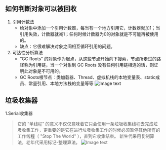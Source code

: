## 如何判断对象可以被回收
1. 引用计数法
    * 给对象中添加一个引用计数器，每当有一个地方引用它，计数器就加1；当引用失效，计数器就减1；任何时候计数器为0的对象就是不可能再被使用的。
    * 缺点：它很难解决对象之间相互循环引用的问题。
2. 可达性分析算法
    * “GC Roots” 的对象作为起点，从这些节点开始向下搜索，节点所走过的路径称为引用链，当一个对象到 GC Roots 没有任何引用链相连的话，则证明此对象是不可用的。
    * GC Roots根节点：类加载器、Thread、虚拟机栈的本地变量表、static成员、常量引用、本地方法栈的变量等等
![Image text](https://wds-picture.oss-cn-shanghai.aliyuncs.com/java/%E5%8F%AF%E8%BE%BE%E6%80%A7%E5%88%86%E6%9E%90%E7%AE%97%E6%B3%95.jpg)

## 垃圾收集器
   1.Serial收集器
   >   它的 “单线程” 的意义不仅仅意味着它只会使用一条垃圾收集线程去完成垃圾收集工作，更重要的是它在进行垃圾收集工作的时候必须暂停其他所有的工作线程（ "Stop The World" ），直到它收集结束。
   新生代采用复制算法，老年代采用标记-整理算法。
  ![Image text](https://wds-picture.oss-cn-shanghai.aliyuncs.com/java/Serial.png)

